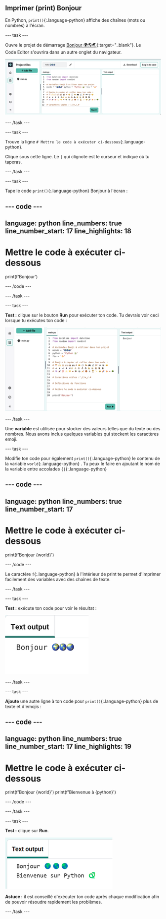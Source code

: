 ## Imprimer (print) Bonjour

En Python, `print()`{:.language-python} affiche des chaînes (mots ou nombres) à l'écran.

--- task ---

Ouvre le projet de démarrage [Bonjour 🌍🌎🌏](https://editor.raspberrypi.org/fr-FR/projects/hello-world-starter){:target="_blank"}. Le Code Editor s'ouvrira dans un autre onglet du navigateur.

![Le Code Editor avec le code de démarrage du projet à gauche dans la zone de code. Sur la droite se trouve la zone de sortie vide.](images/starter_project.png)

--- /task ---

--- task ---

Trouve la ligne `# Mettre le code à exécuter ci-dessous`{:.language-python}.

Clique sous cette ligne. Le `|` qui clignote est le curseur et indique où tu taperas.

--- /task ---

--- task ---

Tape le code `print()`{:.language-python} Bonjour à l'écran :

--- code ---
---
language: python
line_numbers: true
line_number_start: 17
line_highlights: 18
---
# Mettre le code à exécuter ci-dessous
print(f'Bonjour')

--- /code ---

--- /task ---

--- task ---

**Test :** clique sur le bouton **Run** pour exécuter ton code. Tu devrais voir ceci lorsque tu exécutes ton code :

![L'icône Run est mise en évidence avec "Bonjour" dans la zone de sortie. ](images/run_hello.png)

--- /task ---

Une **variable** est utilisée pour stocker des valeurs telles que du texte ou des nombres. Nous avons inclus quelques variables qui stockent les caractères emoji.

--- task ---

Modifie ton code pour également `print()`{:.language-python} le contenu de la variable `world`{:.language-python} . Tu peux le faire en ajoutant le nom de la variable entre accolades `{}`{:.language-python}


--- code ---
---
language: python
line_numbers: true
line_number_start: 17
---
# Mettre le code à exécuter ci-dessous
print(f'Bonjour {world}')

--- /code --- 

Le caractère `f`{:.language-python} à l'intérieur de print te permet d'imprimer facilement des variables avec des chaînes de texte.

--- /task ---

--- task ---

**Test :** exécute ton code pour voir le résultat :

![La ligne de code mise à jour dans la zone de code avec le mot "Bonjour" suivi de trois emojis monde dans la zone de sortie.](images/run_hello_world.png)

--- /task ---

--- task ---

**Ajoute** une autre ligne à ton code pour `print()`{:.language-python} plus de texte et d'emojis :

--- code ---
---
language: python
line_numbers: true
line_number_start: 17
line_highlights: 19
---
# Mettre le code à exécuter ci-dessous
print(f'Bonjour {world}')
print(f'Bienvenue à {python}')

--- /code ---

--- /task ---

--- task ---

**Test :** clique sur **Run**.

![La ligne de code supplémentaire dans le Code Editor avec le mot "Bonjour" suivi de trois emojis monde et les mots "Bienvenue à" suivis d'un serpent emoji et d'un clavier apparaissant dans la zone de sortie.](images/run_multiple.png)

**Astuce :** il est conseillé d'exécuter ton code après chaque modification afin de pouvoir résoudre rapidement les problèmes.


--- /task ---


